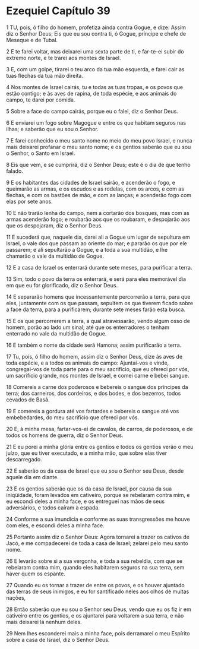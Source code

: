 # Ezequiel Capítulo 39

1	TU, pois, ó filho do homem, profetiza ainda contra Gogue, e dize: Assim diz o Senhor Deus: Eis que eu sou contra ti, ó Gogue, príncipe e chefe de Meseque e de Tubal.

2	E te farei voltar, mas deixarei uma sexta parte de ti, e far-te-ei subir do extremo norte, e te trarei aos montes de Israel.

3	E, com um golpe, tirarei o teu arco da tua mão esquerda, e farei cair as tuas flechas da tua mão direita.

4	Nos montes de Israel cairás, tu e todas as tuas tropas, e os povos que estão contigo; e às aves de rapina, de toda espécie, e aos animais do campo, te darei por comida.

5	Sobre a face do campo cairás, porque eu o falei, diz o Senhor Deus.

6	E enviarei um fogo sobre Magogue e entre os que habitam seguros nas ilhas; e saberão que eu sou o Senhor.

7	E farei conhecido o meu santo nome no meio do meu povo Israel, e nunca mais deixarei profanar o meu santo nome; e os gentios saberão que eu sou o Senhor, o Santo em Israel.

8	Eis que vem, e se cumprirá, diz o Senhor Deus; este é o dia de que tenho falado.

9	E os habitantes das cidades de Israel sairão, e acenderão o fogo, e queimarão as armas, e os escudos e as rodelas, com os arcos, e com as flechas, e com os bastões de mão, e com as lanças; e acenderão fogo com elas por sete anos.

10	E não trarão lenha do campo, nem a cortarão dos bosques, mas com as armas acenderão fogo; e roubarão aos que os roubaram, e despojarão aos que os despojaram, diz o Senhor Deus.

11	E sucederá que, naquele dia, darei ali a Gogue um lugar de sepultura em Israel, o vale dos que passam ao oriente do mar; e pararão os que por ele passarem; e ali sepultarão a Gogue, e a toda a sua multidão, e lhe chamarão o vale da multidão de Gogue.

12	E a casa de Israel os enterrará durante sete meses, para purificar a terra.

13	Sim, todo o povo da terra os enterrará, e será para eles memorável dia em que eu for glorificado, diz o Senhor Deus.

14	E separarão homens que incessantemente percorrerão a terra, para que eles, juntamente com os que passam, sepultem os que tiverem ficado sobre a face da terra, para a purificarem; durante sete meses farão esta busca.

15	E os que percorrerem a terra, a qual atravessarão, vendo algum osso de homem, porão ao lado um sinal; até que os enterradores o tenham enterrado no vale da multidão de Gogue.

16	E também o nome da cidade será Hamona; assim purificarão a terra.

17	Tu, pois, ó filho do homem, assim diz o Senhor Deus, dize às aves de toda espécie, e a todos os animais do campo: Ajuntai-vos e vinde, congregai-vos de toda parte para o meu sacrifício, que eu ofereci por vós, um sacrifício grande, nos montes de Israel, e comei carne e bebei sangue.

18	Comereis a carne dos poderosos e bebereis o sangue dos príncipes da terra; dos carneiros, dos cordeiros, e dos bodes, e dos bezerros, todos cevados de Basã.

19	E comereis a gordura até vos fartardes e bebereis o sangue até vos embebedardes, do meu sacrifício que ofereci por vós.

20	E, à minha mesa, fartar-vos-ei de cavalos, de carros, de poderosos, e de todos os homens de guerra, diz o Senhor Deus.

21	E eu porei a minha glória entre os gentios e todos os gentios verão o meu juízo, que eu tiver executado, e a minha mão, que sobre elas tiver descarregado.

22	E saberão os da casa de Israel que eu sou o Senhor seu Deus, desde aquele dia em diante.

23	E os gentios saberão que os da casa de Israel, por causa da sua iniqüidade, foram levados em cativeiro, porque se rebelaram contra mim, e eu escondi deles a minha face, e os entreguei nas mãos de seus adversários, e todos caíram à espada.

24	Conforme a sua imundícia e conforme as suas transgressões me houve com eles, e escondi deles a minha face.

25	Portanto assim diz o Senhor Deus: Agora tornarei a trazer os cativos de Jacó, e me compadecerei de toda a casa de Israel; zelarei pelo meu santo nome.

26	E levarão sobre si a sua vergonha, e toda a sua rebeldia, com que se rebelaram contra mim, quando eles habitarem seguros na sua terra, sem haver quem os espante.

27	Quando eu os tornar a trazer de entre os povos, e os houver ajuntado das terras de seus inimigos, e eu for santificado neles aos olhos de muitas nações,

28	Então saberão que eu sou o Senhor seu Deus, vendo que eu os fiz ir em cativeiro entre os gentios, e os ajuntarei para voltarem a sua terra, e não mais deixarei lá nenhum deles.

29	Nem lhes esconderei mais a minha face, pois derramarei o meu Espírito sobre a casa de Israel, diz o Senhor Deus.

